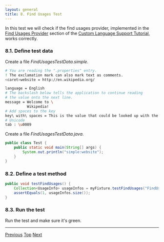 ```yaml
---
layout: general
title: 8. Find Usages Test
---
```


In this test we will check if the find usages provider, implemented in the
[Find Usages Provider](find_usages_provider.html)
section of the
[Custom Language Support Tutorial](cls_tutorial.html),
works correctly.

### 8.1. Define test data

Create a file *FindUsagesTestData.simple*.

```bash
# You are reading the ".properties" entry.
! The exclamation mark can also mark text as comments.
<caret>website = http://en.wikipedia.org/

language = English
# The backslash below tells the application to continue reading
# the value onto the next line.
message = Welcome to \
          Wikipedia!
# Add spaces to the key
key\ with\ spaces = This is the value that could be looked up with the key "key with spaces".
# Unicode
tab : \u0009
```

Create a file *FindUsagesTestData.java*.

```java
public class Test {
    public static void main(String[] args) {
        System.out.println("simple:website");
    }
}
```

### 8.2. Define a test method

```java
public void testFindUsages() {
    Collection<UsageInfo> usageInfos = myFixture.testFindUsages("FindUsagesTestData.simple", "FindUsagesTestData.java");
    assertEquals(1, usageInfos.size());
}
```

### 8.3. Run the test

Run the test and make sure it's green.

-----

[Previous](tutorials/writing_tests_for_plugins/folding_test.html) 
[Top](tutorials/writing_tests_for_plugins.html) 
[Next](tutorials/writing_tests_for_plugins/commenter_test.html)
